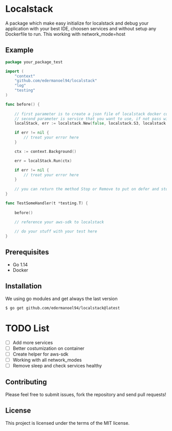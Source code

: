 # Localstack

A package which make easy initialize for localstack and debug your application with your best IDE, 
choosen services and without setup any Dockerfile to run. This working with network_mode=host

## Example

```go
package your_package_test

import (
    "context"
    "github.com/edermanoel94/localstack"
    "log"
    "testing"
)

func before() {
    
    // first parameter is to create a json file of localstack docker configurations and 
	// second parameter is service that you want to use, if not pass will get all services
    localStack, err := localstack.New(false, localstack.S3, localstack.SNS)

	if err != nil {
		// treat your error here
	}

	ctx := context.Background()

	err = localStack.Run(ctx)

	if err != nil {
		// treat your error here
	}
    
    // you can return the method Stop or Remove to put on defer and stop execution.
}

func TestSomeHandler(t *testing.T) {
    
    before()
    
    // reference your aws-sdk to localstack

    // do your stuff with your test here
}
```

## Prerequisites

- Go 1.14
- Docker

## Installation

We using go modules and get always the last version

```
$ go get github.com/edermanoel94/localstack@latest
```

# TODO List

- [ ] Add more services
- [ ] Better costumization on container
- [ ] Create helper for aws-sdk
- [ ] Working with all network_modes
- [ ] Remove sleep and check services healthy

## Contributing

Please feel free to submit issues, fork the repository and send pull requests!

## License

This project is licensed under the terms of the MIT license.

